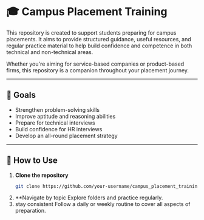 # 🎓 Campus Placement Training

This repository is created to support students preparing for campus placements. It aims to provide structured guidance, useful resources, and regular practice material to help build confidence and competence in both technical and non-technical areas.

Whether you're aiming for service-based companies or product-based firms, this repository is a companion throughout your placement journey.

---

## 📌 Goals

- Strengthen problem-solving skills
- Improve aptitude and reasoning abilities
- Prepare for technical interviews
- Build confidence for HR interviews
- Develop an all-round placement strategy

---

## 🚀 How to Use

1. **Clone the repository**  
   ```bash
   git clone https://github.com/your-username/campus_placement_training.git
2. **Navigate by topic
   Explore folders and practice regularly.
4. stay consistent
   Follow a daily or weekly routine to cover all aspects of preparation.
